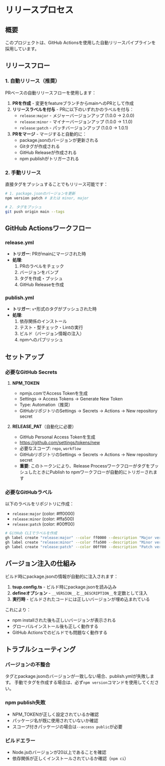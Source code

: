 # リリースプロセス

## 概要
このプロジェクトは、GitHub Actionsを使用した自動リリースパイプラインを採用しています。

## リリースフロー

### 1. 自動リリース（推奨）

PRベースの自動リリースフローを使用します：

1. **PRを作成** - 変更をfeatureブランチからmainへのPRとして作成
2. **リリースラベルを付与** - PRに以下のいずれかのラベルを付与：
   - `release:major` - メジャーバージョンアップ (1.0.0 → 2.0.0)
   - `release:minor` - マイナーバージョンアップ (1.0.0 → 1.1.0)
   - `release:patch` - パッチバージョンアップ (1.0.0 → 1.0.1)
3. **PRをマージ** - マージすると自動的に：
   - package.jsonのバージョンが更新される
   - Gitタグが作成される
   - GitHub Releaseが作成される
   - npm publishがトリガーされる

### 2. 手動リリース

直接タグをプッシュすることでもリリース可能です：

```bash
# 1. package.jsonのバージョンを更新
npm version patch # または minor, major

# 2. タグをプッシュ
git push origin main --tags
```

## GitHub Actionsワークフロー

### release.yml
- **トリガー**: PRがmainにマージされた時
- **処理**:
  1. PRのラベルをチェック
  2. バージョンをバンプ
  3. タグを作成・プッシュ
  4. GitHub Releaseを作成

### publish.yml
- **トリガー**: `v*`形式のタグがプッシュされた時
- **処理**:
  1. 依存関係のインストール
  2. テスト・型チェック・Lintの実行
  3. ビルド（バージョン情報の注入）
  4. npmへのパブリッシュ

## セットアップ

### 必要なGitHub Secrets

1. **NPM_TOKEN**
   - npmjs.comでAccess Tokenを生成
   - Settings → Access Tokens → Generate New Token
   - Type: Automation（推奨）
   - GitHubリポジトリのSettings → Secrets → Actions → New repository secret

2. **RELEASE_PAT**（自動化に必要）
   - GitHub Personal Access Tokenを生成
   - https://github.com/settings/tokens/new
   - 必要なスコープ: `repo`, `workflow`
   - GitHubリポジトリのSettings → Secrets → Actions → New repository secret
   - **重要**: このトークンにより、Release ProcessワークフローがタグをプッシュしたときにPublish to npmワークフローが自動的にトリガーされます

### 必要なGitHubラベル

以下のラベルをリポジトリに作成：
- `release:major` (color: #ff0000)
- `release:minor` (color: #ffa500)
- `release:patch` (color: #00ff00)

```bash
# GitHub CLIでラベルを作成
gh label create "release:major" --color ff0000 --description "Major version release"
gh label create "release:minor" --color ffa500 --description "Minor version release"
gh label create "release:patch" --color 00ff00 --description "Patch version release"
```

## バージョン注入の仕組み

ビルド時にpackage.jsonの情報が自動的に注入されます：

1. **tsup.config.ts** - ビルド時にpackage.jsonを読み込み
2. **defineオプション** - `__VERSION__`と`__DESCRIPTION__`を定数として注入
3. **実行時** - ビルドされたコードには正しいバージョンが埋め込まれている

これにより：
- npm installされた後も正しいバージョンが表示される
- グローバルインストール後も正しく動作する
- GitHub Actionsでのビルドでも問題なく動作する

## トラブルシューティング

### バージョンの不整合
タグとpackage.jsonのバージョンが一致しない場合、publish.ymlが失敗します。
手動でタグを作成する場合は、必ず`npm version`コマンドを使用してください。

### npm publish失敗
- NPM_TOKENが正しく設定されているか確認
- パッケージ名が既に使用されていないか確認
- スコープ付きパッケージの場合は`--access public`が必要

### ビルドエラー
- Node.jsのバージョンが20以上であることを確認
- 依存関係が正しくインストールされているか確認（`npm ci`）